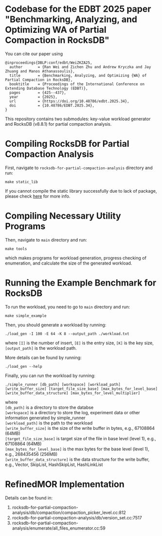# Codebase for the EDBT 2025 paper "Benchmarking, Analyzing, and Optimizing WA of Partial Compaction in RocksDB"

You can cite our paper using
```
@inproceedings{DBLP:conf/edbt/WeiZKZA25,
  author       = {Ran Wei and Zichen Zhu and Andrew Kryczka and Jay Zhuang and Manos Athanassoulis},
  title        = {Benchmarking, Analyzing, and Optimizing {WA} of Partial Compaction in RocksDB},
  booktitle    = {Proceedings of the International Conference on Extending Database Technology (EDBT)},
  pages        = {425--437},
  year         = {2025},
  url          = {https://doi.org/10.48786/edbt.2025.34},
  doi          = {10.48786/EDBT.2025.34},
}
```


This repository contains two submodules: key-value workload generator and RocksDB (v8.8.1) for partial compaction analysis.

<H1> Compiling RocksDB for Partial Compaction Analysis </H1>

First, navigate to `rocksdb-for-partial-compaction-analysis` directory and run:
```
make static_lib
```
If you cannot compile the static library successfully due to lack of package, please check [here](https://github.com/facebook/rocksdb/blob/main/INSTALL.md) for more info.

<H1> Compiling Necessary Utility Programs </H1>

Then, navigate to `main` directory and run:
```
make tools
```
which makes programs for workload generation, progress checking of enumeration, and calculate the size of the generated workload.

<H1> Running the Example Benchmark for RocksDB </H1>

To run the workload, you need to go to `main` directory and run:

```
make simple_example
```

Then, you should generate a workload by running:

```
./load_gen -I 100 -E 64 -K 8 --output_path ./workload.txt
```

where `[I]` is the number of insert, `[E]` is the entry size, `[K]` is the key size, `[output_path]` is the workload path.

More details can be found by running:

```
./load_gen --help
```

Finally, you can run the workload by running:

```
./simple_runner [db_path] [workspace] [workload_path] [write_buffer_size] [target_file_size_base] [max_bytes_for_level_base] [write_buffer_data_structure] [max_bytes_for_level_multiplier]
```
where  
`[db_path]` is a directory to store the databse  
`[workspace]` is a directory to store the log, experiment data or other information generated by simple_runner  
`[workload_path]` is the path to the workload  
`[write_buffer_size]` is the size of the write buffer in bytes, e.g., 67108864 (64MB)  
`[target_file_size_base]` is target size of the file in base level (level 1), e.g., 67108864 (64MB)  
`[max_bytes_for_level_base]` is the max bytes for the base level (level 1), e.g., 268435456 (256MB)  
`[write_buffer_data_structure]` is the data structure for the write buffer, e.g., Vector, SkipList, HashSkipList, HashLinkList  

<H1> RefinedMOR Implementation </H1>

Details can be found in: 
1. rocksdb-for-partial-compaction-analysis/db/compaction/compaction_picker_level.cc:812  
2. rocksdb-for-partial-compaction-analysis/db/version_set.cc:7517  
3. rocksdb-for-partial-compaction-analysis/enumerate/all_files_enumerator.cc:59  
